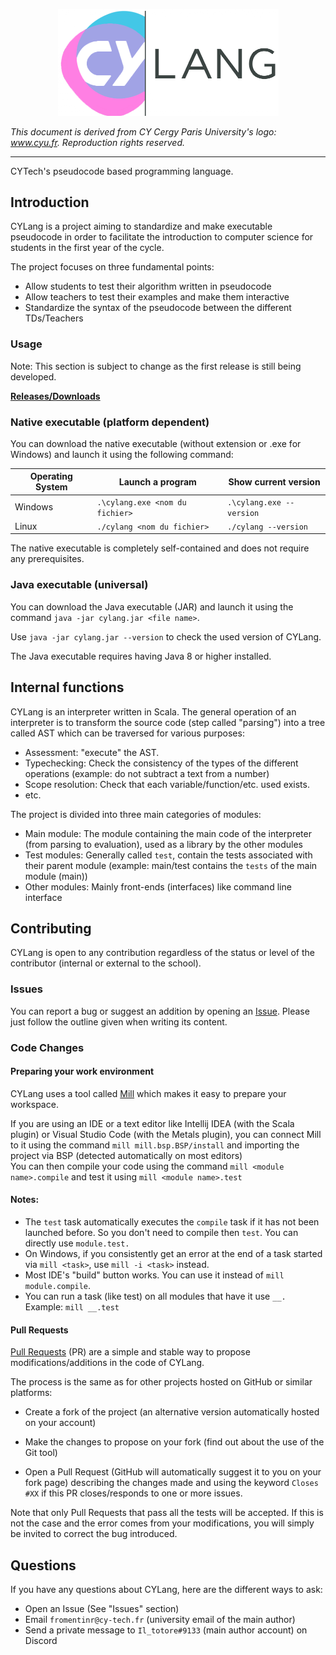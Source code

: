 <!-- Completed by Colack :) -->

<p align="center">
  <img src="./assets/logo.png" alt="Logo" width="353" height="170.5"/>
</p>

*This document is derived from CY Cergy Paris University's logo: www.cyu.fr. Reproduction rights reserved.*

---

CYTech's pseudocode based programming language.

## Introduction

CYLang is a project aiming to standardize and make executable pseudocode in order to facilitate the introduction to
computer science for students in the first year of the cycle.

The project focuses on three fundamental points:

- Allow students to test their algorithm written in pseudocode
- Allow teachers to test their examples and make them interactive
- Standardize the syntax of the pseudocode between the different TDs/Teachers

### Usage

Note: This section is subject to change as the first release is still being developed.

[**Releases/Downloads**](https://github.com/Iltotore/cylang/releases)

### Native executable (platform dependent)

You can download the native executable (without extension or .exe for Windows) and launch it using the following command:

| Operating System | Launch a program                | Show current version     |
|------------------|---------------------------------|--------------------------|
| Windows          | `.\cylang.exe <nom du fichier>` | `.\cylang.exe --version` |
| Linux            | `./cylang <nom du fichier>`     | `./cylang --version`     |

The native executable is completely self-contained and does not require any prerequisites.

### Java executable (universal)

You can download the Java executable (JAR) and launch it using the command `java -jar cylang.jar <file name>`.

Use `java -jar cylang.jar --version` to check the used version of CYLang.

The Java executable requires having Java 8 or higher installed.

## Internal functions

CYLang is an interpreter written in Scala. The general operation of an interpreter is to transform the source code (step
called "parsing") into a tree called AST which can be traversed for various purposes:
- Assessment: "execute" the AST.
- Typechecking: Check the consistency of the types of the different operations (example: do not subtract a text from a
  number)
- Scope resolution: Check that each variable/function/etc. used exists.
- etc.

The project is divided into three main categories of modules:
- Main module: The module containing the main code of the interpreter (from parsing to evaluation), used as a library by
  the other modules
- Test modules: Generally called `test`, contain the tests associated with their parent module (example: main/test
  contains the `tests` of the main module (main))
- Other modules: Mainly front-ends (interfaces) like command line interface

## Contributing

CYLang is open to any contribution regardless of the status or level of the contributor (internal or external to the
school).

### Issues

You can report a bug or suggest an addition by opening an [Issue](https://github.com/Iltotore/cylang/issues). Please
just follow the outline given when writing its content.

### Code Changes

#### Preparing your work environment

CYLang uses a tool called [Mill](https://com-lihaoyi.github.io/mill/mill/Intro_to_Mill.html) which makes it easy to
prepare your workspace.

If you are using an IDE or a text editor like Intellij IDEA (with the Scala plugin) or Visual Studio Code (with the
Metals plugin), you can connect Mill to it using the command `mill mill.bsp.BSP/install` and importing the project via
BSP (detected automatically on most editors)     
You can then compile your code using the command `mill <module name>.compile` and test it
using `mill <module name>.test`

#### Notes:

- The `test` task automatically executes the `compile` task if it has not been launched before. So you don't need to
  compile then `test`. You can directly use `module.test.`
- On Windows, if you consistently get an error at the end of a task started via `mill <task>`, use `mill -i <task>`
  instead.
- Most IDE's "build" button works. You can use it instead of `mill module.compile`.
- You can run a task (like test) on all modules that have it use `__.` Example: `mill __.test`

#### Pull Requests

[Pull Requests](https://github.com/Iltotore/cylang/pulls) (PR) are a simple and stable way to propose
modifications/additions in the code of CYLang.

The process is the same as for other projects hosted on GitHub or similar platforms:

- Create a fork of the project (an alternative version automatically hosted on your account)

- Make the changes to propose on your fork (find out about the use of the Git tool)

- Open a Pull Request (GitHub will automatically suggest it to you on your fork page) describing the changes made and
  using the keyword `Closes #XX` if this PR closes/responds to one or more issues.

Note that only Pull Requests that pass all the tests will be accepted. If this is not the case and the error comes from
your modifications, you will simply be invited to correct the bug introduced.

## Questions

If you have any questions about CYLang, here are the different ways to ask:

- Open an Issue (See "Issues" section)
- Email `fromentinr@cy-tech.fr` (university email of the main author)
- Send a private message to `Il_totore#9133` (main author account) on Discord
